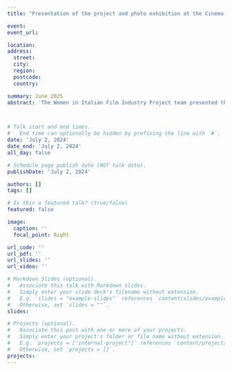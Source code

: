 ```yaml
---
title: "Presentation of the project and photo exhibition at the Cinema Ritrovato Festival 2025" 

event: 
event_url: 

location: 
address:
  street: 
  city:
  region: 
  postcode: 
  country: 

summary: June 2025
abstract: 'The Women in Italian Film Industry Project team presented the project at the 39th edition of the Cinema Ritrovato festival (June 21st-29th 2025) in Bologna. On the same occasion, a photographic exhibition about women’s work in the Italian cinema, curated by the team, was displayed. The photos are sourced from different Italian archives, as well as private collections.<br/>'    



# Talk start and end times.
#   End time can optionally be hidden by prefixing the line with `#`.
date: 'July 2, 2024'
date_end: 'July 2, 2024'
all_day: false

# Schedule page publish date (NOT talk date).
publishDate: 'July 2, 2024'

authors: []
tags: []

# Is this a featured talk? (true/false)
featured: false

image:
  caption: ''
  focal_point: Right

url_code: ''
url_pdf: ''
url_slides: ''
url_video: ''

# Markdown Slides (optional).
#   Associate this talk with Markdown slides.
#   Simply enter your slide deck's filename without extension.
#   E.g. `slides = "example-slides"` references `content/slides/example-slides.md`.
#   Otherwise, set `slides = ""`.
slides:

# Projects (optional).
#   Associate this post with one or more of your projects.
#   Simply enter your project's folder or file name without extension.
#   E.g. `projects = ["internal-project"]` references `content/project/deep-learning/index.md`.
#   Otherwise, set `projects = []`.
projects:
---
```




